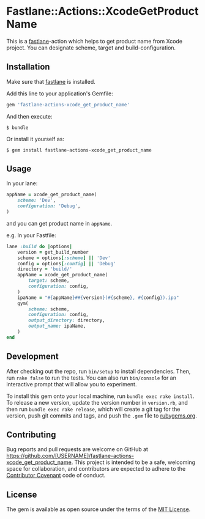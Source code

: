# Fastlane::Actions::XcodeGetProductName

This is a [fastlane](https://github.com/fastlane/fastlane)-action which helps to get product name from Xcode project. You can designate scheme, target and build-configuration.

## Installation

Make sure that [fastlane](https://github.com/fastlane/fastlane) is installed.

Add this line to your application's Gemfile:

```ruby
gem 'fastlane-actions-xcode_get_product_name'
```

And then execute:

    $ bundle

Or install it yourself as:

    $ gem install fastlane-actions-xcode_get_product_name

## Usage

In your lane:

```ruby
appName = xcode_get_product_name(
    scheme: 'Dev',
    configuration: 'Debug',
)
```
    
and you can get product name in `appName`.

e.g. In your Fastfile:

```ruby
lane :build do |options|
    version = get_build_number
    scheme = options[:scheme] || 'Dev'
    config = options[:config] || 'Debug'
    directory = 'build/'
    appName = xcode_get_product_name(
        target: scheme,
        configuration: config,
    )
    ipaName = "#{appName}##{version}(#{scheme}, #{config}).ipa"
    gym(
        scheme: scheme,
        configuration: config,
        output_directory: directory,
        output_name: ipaName,
    )
end
```

## Development

After checking out the repo, run `bin/setup` to install dependencies. Then, run `rake false` to run the tests. You can also run `bin/console` for an interactive prompt that will allow you to experiment.

To install this gem onto your local machine, run `bundle exec rake install`. To release a new version, update the version number in `version.rb`, and then run `bundle exec rake release`, which will create a git tag for the version, push git commits and tags, and push the `.gem` file to [rubygems.org](https://rubygems.org).

## Contributing

Bug reports and pull requests are welcome on GitHub at https://github.com/[USERNAME]/fastlane-actions-xcode_get_product_name. This project is intended to be a safe, welcoming space for collaboration, and contributors are expected to adhere to the [Contributor Covenant](contributor-covenant.org) code of conduct.


## License

The gem is available as open source under the terms of the [MIT License](http://opensource.org/licenses/MIT).

